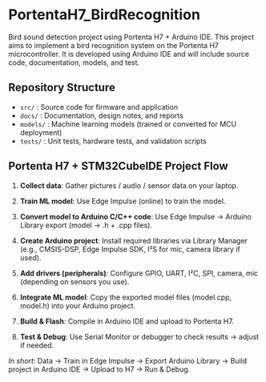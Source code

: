 # PortentaH7_BirdRecognition
Bird sound detection project using Portenta H7 + Arduino IDE.
This project aims to implement a bird recognition system on the Portenta H7 microcontroller.
It is developed using Arduino IDE and will include source code, documentation, models, and test. 

## Repository Structure
- `src/` : Source code for firmware and application
- `docs/` : Documentation, design notes, and reports
- `models/` : Machine learning models (trained or converted for MCU deployment)
- `tests/` : Unit tests, hardware tests, and validation scripts

## Portenta H7 + STM32CubeIDE Project Flow
1. **Collect data**: Gather pictures / audio / sensor data on your laptop.

2. **Train ML model**: Use Edge Impulse (online) to train the model.

3. **Convert model to Arduino C/C++ code**: Use Edge Impulse → Arduino Library export (model → .h + .cpp files).

4. **Create Arduino project**: Install required libraries via Library Manager (e.g., CMSIS-DSP, Edge Impulse SDK, I²S for mic, camera library if used).

5. **Add drivers (peripherals)**: Configure GPIO, UART, I²C, SPI, camera, mic (depending on sensors you use).

6. **Integrate ML model**: Copy the exported model files (model.cpp, model.h) into your Arduino project.

7. **Build & Flash**: Compile in Arduino IDE and upload to Portenta H7.

8. **Test & Debug**: Use Serial Monitor or debugger to check results → adjust if needed.

*In short*: 
Data → Train in Edge Impulse → Export Arduino Library → Build project in Arduino IDE → Upload to H7 → Run & Debug.

